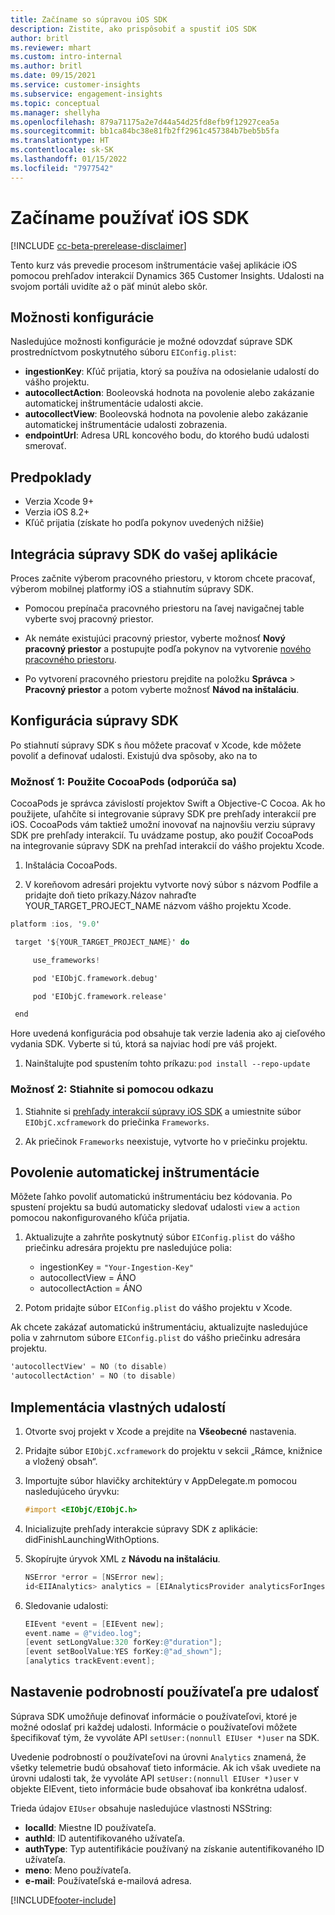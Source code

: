 ```yaml
---
title: Začíname so súpravou iOS SDK
description: Zistite, ako prispôsobiť a spustiť iOS SDK
author: britl
ms.reviewer: mhart
ms.custom: intro-internal
ms.author: britl
ms.date: 09/15/2021
ms.service: customer-insights
ms.subservice: engagement-insights
ms.topic: conceptual
ms.manager: shellyha
ms.openlocfilehash: 879a71175a2e7d44a54d25fd8efb9f12927cea5a
ms.sourcegitcommit: bb1ca84bc38e81fb2ff2961c457384b7beb5b5fa
ms.translationtype: HT
ms.contentlocale: sk-SK
ms.lasthandoff: 01/15/2022
ms.locfileid: "7977542"
---
```

# <a name="get-started-with-the-ios-sdk"></a>Začíname používať iOS SDK

[!INCLUDE [cc-beta-prerelease-disclaimer](includes/cc-beta-prerelease-disclaimer.md)]

Tento kurz vás prevedie procesom inštrumentácie vašej aplikácie iOS pomocou prehľadov interakcií Dynamics 365 Customer Insights. Udalosti na svojom portáli uvidíte až o päť minút alebo skôr.

## <a name="configuration-options"></a>Možnosti konfigurácie

Nasledujúce možnosti konfigurácie je možné odovzdať súprave SDK prostredníctvom poskytnutého súboru `EIConfig.plist`:

- **ingestionKey**: Kľúč prijatia, ktorý sa používa na odosielanie udalostí do vášho projektu.
- **autocollectAction**: Booleovská hodnota na povolenie alebo zakázanie automatickej inštrumentácie udalosti akcie.
- **autocollectView**: Booleovská hodnota na povolenie alebo zakázanie automatickej inštrumentácie udalosti zobrazenia.
- **endpointUrl**: Adresa URL koncového bodu, do ktorého budú udalosti smerovať.

## <a name="prerequisites"></a>Predpoklady

- Verzia Xcode 9+
- Verzia iOS 8.2+
- Kľúč prijatia (získate ho podľa pokynov uvedených nižšie)

## <a name="integrate-the-sdk-into-your-application"></a>Integrácia súpravy SDK do vašej aplikácie

Proces začnite výberom pracovného priestoru, v ktorom chcete pracovať, výberom mobilnej platformy iOS a stiahnutím súpravy SDK.

- Pomocou prepínača pracovného priestoru na ľavej navigačnej table vyberte svoj pracovný priestor.

- Ak nemáte existujúci pracovný priestor, vyberte možnosť **Nový pracovný priestor** a postupujte podľa pokynov na vytvorenie [nového pracovného priestoru](create-workspace.md).

- Po vytvorení pracovného priestoru prejdite na položku **Správca** > **Pracovný priestor** a potom vyberte možnosť **Návod na inštaláciu**.

## <a name="configure-the-sdk"></a>Konfigurácia súpravy SDK

Po stiahnutí súpravy SDK s ňou môžete pracovať v Xcode, kde môžete povoliť a definovať udalosti. Existujú dva spôsoby, ako na to

### <a name="option-1-using-cocoapods-recommended"></a>Možnosť 1: Použite CocoaPods (odporúča sa)
CocoaPods je správca závislostí projektov Swift a Objective-C Cocoa. Ak ho použijete, uľahčíte si integrovanie súpravy SDK pre prehľady interakcií pre iOS. CocoaPods vám taktiež umožní inovovať na najnovšiu verziu súpravy SDK pre prehľady interakcií. Tu uvádzame postup, ako použiť CocoaPods  na integrovanie súpravy SDK na prehľad interakcií do vášho projektu Xcode. 

1. Inštalácia CocoaPods. 

1. V koreňovom adresári projektu vytvorte nový súbor s názvom Podfile a pridajte doň tieto príkazy.Názov nahraďte YOUR_TARGET_PROJECT_NAME názvom vášho projektu Xcode. 
```objectivec
platform :ios, '9.0'  

 target '${YOUR_TARGET_PROJECT_NAME}' do 

     use_frameworks!   

     pod 'EIObjC.framework.debug' 

     pod 'EIObjC.framework.release' 

 end 
```
Hore uvedená konfigurácia pod obsahuje tak verzie ladenia ako aj cieľového vydania SDK. Vyberte si tú, ktorá sa najviac hodí pre váš projekt.

1. Nainštalujte pod spustením tohto príkazu: `pod install --repo-update `

### <a name="option-2-using-download-link"></a>Možnosť 2: Stiahnite si pomocou odkazu

1. Stiahnite si [prehľady interakcií súpravy iOS SDK](https://download.pi.dynamics.com/sdk/EI-SDKs/ei-ios-sdk.zip) a umiestnite súbor `EIObjC.xcframework` do priečinka `Frameworks`.

1. Ak priečinok `Frameworks` neexistuje, vytvorte ho v priečinku projektu.

## <a name="enable-auto-instrumentation"></a>Povolenie automatickej inštrumentácie
 
Môžete ľahko povoliť automatickú inštrumentáciu bez kódovania. Po spustení projektu sa budú automaticky sledovať udalosti `view` a `action` pomocou nakonfigurovaného kľúča prijatia. 

1. Aktualizujte a zahrňte poskytnutý súbor `EIConfig.plist` do vášho priečinku adresára projektu pre nasledujúce polia:
    - ingestionKey = `"Your-Ingestion-Key"`
    - autocollectView = ÁNO
    - autocollectAction = ÁNO

2. Potom pridajte súbor `EIConfig.plist` do vášho projektu v Xcode. 



Ak chcete zakázať automatickú inštrumentáciu, aktualizujte nasledujúce polia v zahrnutom súbore `EIConfig.plist` do vášho priečinku adresára projektu. 

```objectivec
'autocollectView' = NO (to disable)
'autocollectAction' = NO (to disable)
```


## <a name="implement-custom-events"></a>Implementácia vlastných udalostí

1. Otvorte svoj projekt v Xcode a prejdite na **Všeobecné** nastavenia. 
1. Pridajte súbor `EIObjC.xcframework` do projektu v sekcii „Rámce, knižnice a vložený obsah“.

1. Importujte súbor hlavičky architektúry v AppDelegate.m pomocou nasledujúceho úryvku:

    ```objectivec
    #import <EIObjC/EIObjC.h>
    ```

1. Inicializujte prehľady interakcie súpravy SDK z aplikácie: didFinishLaunchingWithOptions.
1. Skopírujte úryvok XML z **Návodu na inštaláciu**.

    ```objectivec
    NSError *error = [NSError new];
    id<EIIAnalytics> analytics = [EIAnalyticsProvider analyticsForIngestionKey:nil error:&error];
    ```

1. Sledovanie udalosti:

    ```objectivec
    EIEvent *event = [EIEvent new];
    event.name = @"video.log";
    [event setLongValue:320 forKey:@"duration"];
    [event setBoolValue:YES forKey:@"ad_shown"];
    [analytics trackEvent:event];
    ```

## <a name="set-user-details-for-your-event"></a>Nastavenie podrobností používateľa pre udalosť

Súprava SDK umožňuje definovať informácie o používateľovi, ktoré je možné odoslať pri každej udalosti. Informácie o používateľovi môžete špecifikovať tým, že vyvoláte API `setUser:(nonnull EIUser *)user` na SDK.

Uvedenie podrobností o používateľovi na úrovni `Analytics` znamená, že všetky telemetrie budú obsahovať tieto informácie. Ak ich však uvediete na úrovni udalosti tak, že vyvoláte API `setUser:(nonnull EIUser *)user` v objekte EIEvent, tieto informácie bude obsahovať iba konkrétna udalosť.

Trieda údajov `EIUser` obsahuje nasledujúce vlastnosti NSString:

- **localId**: Miestne ID používateľa.
- **authId**: ID autentifikovaného užívateľa.
- **authType**: Typ autentifikácie používaný na získanie autentifikovaného ID užívateľa.
- **meno**: Meno používateľa.
- **e-mail**: Používateľská e-mailová adresa.


[!INCLUDE[footer-include](../includes/footer-banner.md)]
